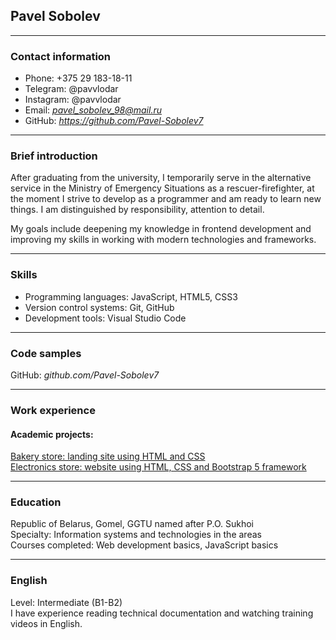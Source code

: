 ## Pavel Sobolev
---

### Contact information
- Phone: +375 29 183-18-11
- Telegram: @pavvlodar
- Instagram: @pavvlodar
- Email: *pavel_sobolev_98@mail.ru*
- GitHub: *https://github.com/Pavel-Sobolev7*
---

### Brief introduction
After graduating from the university, I temporarily serve in the alternative service in the Ministry of Emergency Situations as a rescuer-firefighter, at the moment I strive to develop as a programmer and am ready to learn new things. I am distinguished by responsibility, attention to detail.  

My goals include deepening my knowledge in frontend development and improving my skills in working with modern technologies and frameworks.

---

### Skills
- Programming languages: JavaScript, HTML5, CSS3  
- Version control systems: Git, GitHub  
- Development tools: Visual Studio Code  

---
### Code samples
GitHub: *github.com/Pavel-Sobolev7*

---
### Work experience
#### Academic projects:
[Bakery store: landing site using HTML and CSS](https://github.com/Pavel-Sobolev/pavel-sobolev.Bakery)  
[Electronics store: website using HTML, CSS and Bootstrap 5 framework](https://github.com/Pavel-Sobolev/pavel-sobolev.github.io.git)

---
### Education
Republic of Belarus, Gomel, GGTU named after P.O. Sukhoi  
Specialty: Information systems and technologies in the areas  
Courses completed: Web development basics, JavaScript basics  

---
### English
Level: Intermediate (B1-B2)  
I have experience reading technical documentation and watching training videos in English.